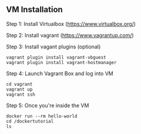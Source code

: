 ## VM Installation

Step 1: Install Virtualbox (https://www.virtualbox.org/)

Step 2: Install vagrant (https://www.vagrantup.com/)

Step 3: Install vagant plugins (optional)
```shell
vagrant plugin install vagrant-vbguest
vagrant plugin install vagrant-hostmanager
`````
 
Step 4: Launch Vagrant Box and log into VM
```shell
cd vagrant
vagrant up 
vagrant ssh
`````

Step 5: Once you're inside the VM
```shell
docker run --rm hello-world
cd /dockertutorial 
ls
```